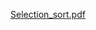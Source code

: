 

[Selection_sort.pdf](https://github.com/neerajanand-coder/Wizard-Of-Docs/files/7270921/Selection_sort.pdf)
